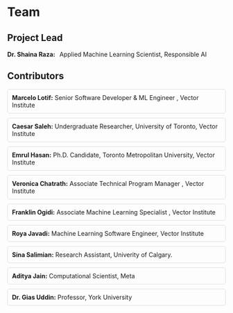 # Team

## Project Lead

<div style="display: flex; align-items: center; margin-bottom: 20px;">
  <span style="font-weight: bold; margin-right: 10px;">Dr. Shaina Raza:</span>
  <span>Applied Machine Learning Scientist, Responsible AI</span>
</div>

## Contributors

<div style="display: flex; flex-wrap: wrap; gap: 10px;">
  <div style="flex: 1 1 300px; border: 1px solid #ddd; padding: 10px; border-radius: 5px;">
    <strong>Marcelo Lotif:</strong> Senior Software Developer & ML Engineer , Vector Institute
  </div>
  <div style="flex: 1 1 300px; border: 1px solid #ddd; padding: 10px; border-radius: 5px;">
    <strong>Caesar Saleh:</strong> Undergraduate Researcher, University of Toronto,  Vector Institute
  </div>
  <div style="flex: 1 1 300px; border: 1px solid #ddd; padding: 10px; border-radius: 5px;">
    <strong>Emrul Hasan:</strong> Ph.D. Candidate, Toronto Metropolitan University, Vector Institute
  </div>
  <div style="flex: 1 1 300px; border: 1px solid #ddd; padding: 10px; border-radius: 5px;">
    <strong>Veronica Chatrath:</strong> Associate Technical Program Manager , Vector Institute
  </div>
  <div style="flex: 1 1 300px; border: 1px solid #ddd; padding: 10px; border-radius: 5px;">
    <strong>Franklin Ogidi:</strong> Associate Machine Learning Specialist , Vector Institute
  </div>
  <div style="flex: 1 1 300px; border: 1px solid #ddd; padding: 10px; border-radius: 5px;">
    <strong>Roya Javadi:</strong> Machine Learning Software Engineer, Vector Institute
  </div>
  <div style="flex: 1 1 300px; border: 1px solid #ddd; padding: 10px; border-radius: 5px;">
    <strong>Sina Salimian:</strong> Research Assistant, Univerity of Calgary.
  </div>
  <div style="flex: 1 1 300px; border: 1px solid #ddd; padding: 10px; border-radius: 5px;">
    <strong>Aditya Jain:</strong> Computational Scientist, Meta
  </div>
  <div style="flex: 1 1 300px; border: 1px solid #ddd; padding: 10px; border-radius: 5px;">
    <strong>Dr. Gias Uddin:</strong> Professor, York University